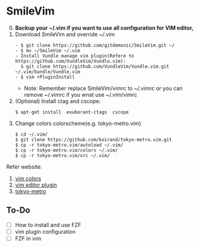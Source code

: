 # SmileVim
0. **Backup your ~/.vim if you want to use all configuration for VIM editor,**
1. Download SmileVim and override ~/.vim
   ```
   - $ git clone https://github.com/gitdemonic/SmileVim.git ~/
   - $ mv ~/SmileVim ~/.vim
   - Install Vundle manage vim plugin(Refere to https://github.com/VundleVim/Vundle.vim):
     $ git clone https://github.com/VundleVim/Vundle.vim.git ~/.vim/bundle/Vundle.vim
   - $ vim +PluginInstall
   ```
   - Note: Remember replace SmileVim/vimrc to ~/.vimrc or you can remove ~/.vimrc if you wnat use ~/.vim/vimrc
2. (Optional) Install ctag and cscope:
   ```
   $ apt-get install  exuberant-ctags  cscope
   ```
3. Change colors colorscheme(e.g. tokyo-metro.vim)
   ```
   $ cd ~/.vim/
   $ git clone https://github.com/koirand/tokyo-metro.vim.git
   $ cp -r tokyo-metro.vim/autoload ~/.vim/
   $ cp -r tokyo-metro.vim/colors ~/.vim/
   $ cp -r tokyo-metro.vim/src ~/.vim/
   ```

Refer website:
1. [vim colors](http://vimcolors.com)
2. [vim editor plugin](https://www.vim.org/scripts/script_search_results.php?keywords=&script_type=color+scheme&order_by=creation_date&direction=descending&search=search)
3. [tokyo-metro](https://github.com/koirand/tokyo-metro.vim)
## To-Do
- [ ] How to install and use FZF
- [ ] vim plugin configuration
- [ ] FZF in vim
